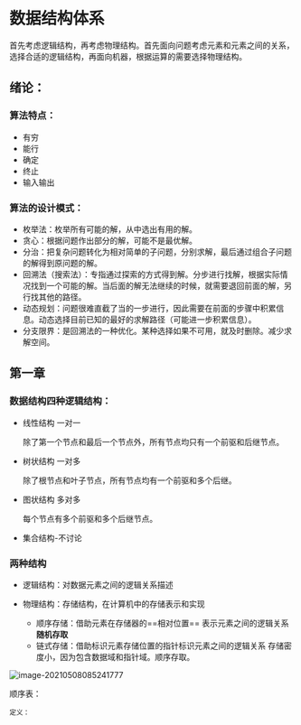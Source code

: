 # 数据结构体系

首先考虑逻辑结构，再考虑物理结构。首先面向问题考虑元素和元素之间的关系，选择合适的逻辑结构，再面向机器，根据运算的需要选择物理结构。

## 绪论：

### 算法特点：

- 有穷
- 能行
- 确定
- 终止
- 输入输出

### 算法的设计模式：

- 枚举法：枚举所有可能的解，从中选出有用的解。
- 贪心：根据问题作出部分的解，可能不是最优解。
- 分治：把复杂问题转化为相对简单的子问题，分别求解，最后通过组合子问题的解得到原问题的解。
- 回溯法（搜索法）：专指通过探索的方式得到解。分步进行找解，根据实际情况找到一个可能的解。当后面的解无法继续的时候，就需要退回前面的解，另行找其他的路径。
- 动态规划：问题很难直截了当的一步进行，因此需要在前面的步骤中积累信息。动态选择目前已知的最好的求解路径（可能进一步积累信息）。
- 分支限界：是回溯法的一种优化。某种选择如果不可用，就及时删除。减少求解空间。

## 第一章

### 数据结构四种逻辑结构：

- 线性结构  一对一

  除了第一个节点和最后一个节点外，所有节点均只有一个前驱和后继节点。

  

- 树状结构 一对多

  除了根节点和叶子节点，所有节点均有一个前驱和多个后继。

  

- 图状结构 多对多

  每个节点有多个前驱和多个后继节点。

  

- 集合结构-不讨论

### 两种结构

- 逻辑结构：对数据元素之间的逻辑关系描述

- 物理结构：存储结构，在计算机中的存储表示和实现
  - 顺序存储：借助元素在存储器的==相对位置== 表示元素之间的逻辑关系  **随机存取**
  - 链式存储：借助标识元素存储位置的指针标识元素之间的逻辑关系 存储密度小，因为包含数据域和指针域。顺序存取。

![image-20210508085241777](D:%5C013_GitHubDesktopSetup_data%5CSharing-of-publicly-available-study-records-at-the-graduate-level%5C%E6%95%B0%E6%8D%AE%E7%BB%93%E6%9E%84%5C%E6%95%B0%E6%8D%AE%E7%BB%93%E6%9E%84.assets%5Cimage-20210508085241777.png)



顺序表：

~~~
定义：

~~~

